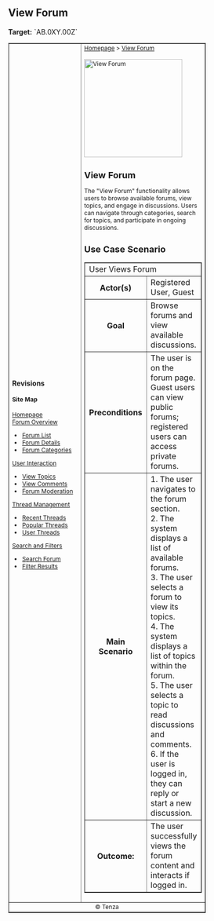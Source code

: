 <h2>View Forum</h2>
<p><strong>Target:</strong> `AB.0XY.00Z`</p>

<table border="1" cellpadding="0" cellspacing="0" style="width: 80%; font-size: 12px;">
    <tr style="width: 70%;">
        <td>
            <h3>Revisions</h3>
            <h4 style="list-style-type: none; padding-left: 0;">Site Map</h4>
            <a href="">Homepage</a>
            <br>
            <a href="">Forum Overview</a>
            <ul>
                <li><a href="docs/view-forum/forum-list.md">Forum List</a></li>
                <li><a href="docs/view-forum/forum-details.md">Forum Details</a></li>
                <li><a href="docs/view-forum/forum-categories.md">Forum Categories</a></li>
            </ul>
            <a href="">User Interaction</a>
            <ul>
                <li><a href="docs/view-forum/view-topics.md">View Topics</a></li>
                <li><a href="docs/view-forum/view-comments.md">View Comments</a></li>
                <li><a href="docs/view-forum/forum-moderation.md">Forum Moderation</a></li>
            </ul>
            <a href="">Thread Management</a>
            <ul>
                <li><a href="docs/view-forum/recent-threads.md">Recent Threads</a></li>
                <li><a href="docs/view-forum/popular-threads.md">Popular Threads</a></li>
                <li><a href="docs/view-forum/user-threads.md">User Threads</a></li>
            </ul>
            <a href="">Search and Filters</a>
            <ul>
                <li><a href="docs/view-forum/search-forum.md">Search Forum</a></li>
                <li><a href="docs/view-forum/filter-results.md">Filter Results</a></li>
            </ul>
        </td>
        <td valign="top" style="width: 30%;">
            <a href="https://github.com/Davidty143/purple-eclipse/blob/main/docs/homepage/homepage.md">Homepage</a> &gt;
            <a href="https://github.com/Davidty143/purple-eclipse/tree/main/docs/view-forum">View Forum</a>
            <br><br>
            <img src="https://github.com/user-attachments/assets/sample-image.png" alt="View Forum" width="200">
            <h2>View Forum</h2>
            <p>The "View Forum" functionality allows users to browse available forums, view topics, and engage in discussions. 
               Users can navigate through categories, search for topics, and participate in ongoing discussions.</p>
            <h2>Use Case Scenario</h2>
            <table border="1">
                <tr>
                    <td colspan="2" align="left">
                      User Views Forum
                    </td>
                </tr>
                <tr>
                    <th>Actor(s)</th>
                    <td>Registered User, Guest</td>
                </tr>
                <tr>
                    <th>Goal</th>
                    <td>Browse forums and view available discussions.</td>
                </tr>  
                <tr>
                    <th>Preconditions</th>
                    <td>
                          The user is on the forum page.<br>
                          Guest users can view public forums; registered users can access private forums.
                    </td>
                </tr>
                <tr>
                    <th>Main Scenario</th>
                    <td>
                        1. The user navigates to the forum section.
                        <br>
                        2. The system displays a list of available forums.
                        <br>
                        3. The user selects a forum to view its topics.
                        <br>
                        4. The system displays a list of topics within the forum.
                        <br>
                        5. The user selects a topic to read discussions and comments.
                        <br>
                        6. If the user is logged in, they can reply or start a new discussion.
                        <br>            
                    </td>
                </tr>
                <tr>
                    <th>Outcome:</th>
                    <td>The user successfully views the forum content and interacts if logged in.</td>
                </tr>
            </table>   
          <tr>
              <td colspan="2" align="center">
                  © Tenza
              </td>
          </tr>
</table>
